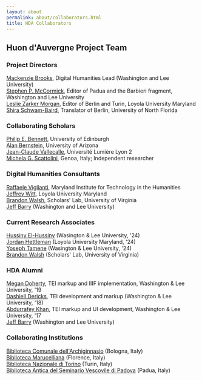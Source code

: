 ```yaml
---
layout: about
permalink: about/collaborators.html
title: HDA Collaborators
---
```

<div class="container-fluid">
    <div class="row" id="index-content">
        <div class="credits">
            <h2>Huon d'Auvergne Project Team</h2>
                <div class="participant_section">
                <h3>Project Directors</h3>
                    <a href="http://library.wlu.edu/about/library-directory/mackenzie-brooks">Mackenzie Brooks</a>, Digital Humanities Lead (Washington and Lee University)<br>
                    <a href="https://www.wlu.edu/romance-languages-department/faculty-and-staff/profile?ID=x9689">Stephen P. McCormick</a>, Editor of Padua and the Barbieri fragment, Washington and Lee University<br>
                    <a href="http://www.loyola.edu/academic/modernlanguages/faculty/italian/morgan.aspx">Leslie Zarker Morgan</a>, Editor of Berlin and Turin, Loyola University Maryland<br>
                    <a href="http://www.unf.edu/bio/N00009290">Shira Schwam-Baird</a>, Translator of Berlin, University of North Florida
                </div>
                <div class="participant_section">
                <h3>Collaborating Scholars</h3>
                    <a href="http://www.ed.ac.uk/profile/philip-bennett">Philip E. Bennett</a>, University of Edinburgh<br>
                    <a href="http://history.arizona.edu/alan-bernstein">Alan Bernstein</a>, University of Arizona<br>
                    <a href="http://ciham.ish-lyon.cnrs.fr/membres/jean-claude-vallecalle">Jean-Claude Vallecalle</a>, Université Lumière Lyon 2<br>
                    <a href="http://independent.academia.edu/MichelaGScattolini">Michela G. Scattolini</a>, Genoa, Italy; Independent researcher
                </div>
                <div class="participant_section">
                <h3 id="sub-header">Digital Humanities Consultants</h3>
                    <a href="https://mith.umd.edu/people/person/raffaele-viglianti/">Raffaele Viglianti</a>, Maryland Institute for Technology in the Humanities<br>
                    <a href="http://jeffreycwitt.com/">Jeffrey Witt</a>, Loyola University Maryland<br>
                    <a href="http://scholarslab.org/people/brandon-walsh/>Brandon Walsh">Brandon Walsh</a>, Scholars' Lab, University of Virginia<br>
                    <a href="http://library.wlu.edu/about/library-directory/jeff-barry">Jeff Barry</a> (Washington and Lee University)<br>
                </div> 
                <div class="participant_section">
                <h3 id="sub-header">Current Research Associates</h3>
                    <a href="">Hussiny El-Hussiny</a> (Wasington & Lee University, '24)<br>
                    <a href="">Jordan Hettleman</a> (Loyola University Maryland, '24)<br>
                    <a href="">Yoseph Tamene</a> (Wasington & Lee University, '24)<br>
                    <a href="http://scholarslab.org/people/brandon-walsh/>Brandon Walsh">Brandon Walsh</a> (Scholars' Lab, University of Virginia)<br>
                </div>
                <div class="participant_section">
                <h3 id="sub-header">HDA Alumni</h3>
                    <a href="">Megan Doherty</a>, TEI markup and IIIF implementation, Washington & Lee University, '19<br>
                    <a href="">Dashiell Dericks</a>, TEI development and markup (Washington & Lee University, '18)<br>
                    <a href="">Abdurrafey Khan</a>, TEI markup and UI development, Washington & Lee University, '17<br>
                    <a href="http://library.wlu.edu/about/library-directory/jeff-barry">Jeff Barry</a> (Washington and Lee University)<br>
                </div>
                <div class="participant_section">
                <h3>Collaborating Institutions</h3>
                    <a href="http://www.archiginnasio.it/">Biblioteca Comunale dell'Archiginnasio</a> (Bologna, Italy)<br>
                    <a href="http://www.maru.firenze.sbn.it/">Biblioteca Marucelliana</a> (Florence, Italy)<br>
                    <a href="http://www.bnto.librari.beniculturali.it/">Biblioteca Nazionale di Torino</a> (Turin, Italy)<br>
                    <a href="http://www.bibliotecaseminariopda.it/">Biblioteca Antica del Seminario Vescovile di Padova</a> (Padua, Italy)<br>
                </div> 
        </div>
    </div>
</div>


<!-- ## We would like to thank for their support:
National Endowment for the Humanities (Award RQ-50735-13), 2013-2017. 

And for their collaboration:
* Biblioteca dell'Archiginnasio, Bologna
* Kupferstichkabinett, Berlin
* Biblioteca Marucelliana, Florence
* Biblioteca Nazionale Universitaria, Turin
* Biblioteca del Seminario Vescovile, Padua -->